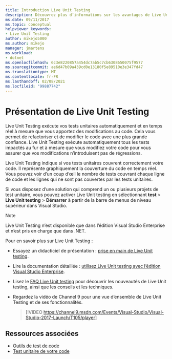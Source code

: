 ```yaml
---
title: Introduction Live Unit Testing
description: Découvrez plus d’informations sur les avantages de Live Unit Testing et sur son utilisation pour les tests unitaires de vos projets.
ms.date: 09/11/2017
ms.topic: conceptual
helpviewer_keywords:
- Live Unit Testing
author: mikejo5000
ms.author: mikejo
manager: jmartens
ms.workload:
- dotnet
ms.openlocfilehash: 6c3e8220857a454dc7ab5c7cb6308650075f9577
ms.sourcegitcommit: ae6d47b09a439cd0e13180f5e89510e3e347fd47
ms.translationtype: MT
ms.contentlocale: fr-FR
ms.lasthandoff: 02/08/2021
ms.locfileid: "99887742"
---
```

# <a name="live-unit-testing-overview"></a>Présentation de Live Unit Testing

Live Unit Testing exécute vos tests unitaires automatiquement et en temps réel à mesure que vous apportez des modifications au code. Cela vous permet de refactoriser et de modifier le code avec une plus grande confiance. Live Unit Testing exécute automatiquement tous les tests impactés au fur et à mesure que vous modifiez votre code pour vous assurer que vos modifications n’introduisent pas de régressions.

Live Unit Testing indique si vos tests unitaires couvrent correctement votre code. Il représente graphiquement la couverture du code en temps réel. Vous pouvez voir d’un coup d’œil le nombre de tests couvrant chaque ligne de code et les lignes qui ne sont pas couvertes par les tests unitaires.

Si vous disposez d’une solution qui comprend un ou plusieurs projets de test unitaire, vous pouvez activer Live Unit testing en sélectionnant **test**  >  **Live Unit testing**  >  **Démarrer** à partir de la barre de menus de niveau supérieur dans Visual Studio.

> [!NOTE]
> Live Unit Testing n’est disponible que dans l’édition Visual Studio Enterprise et n’est pris en charge que dans .NET.

Pour en savoir plus sur Live Unit Testing :

- Essayez un didacticiel de présentation : [prise en main de Live Unit testing](live-unit-testing-start.md).

- Lire la documentation détaillée : [utilisez Live Unit testing avec l’édition Visual Studio Enterprise](live-unit-testing.md).

- Lisez le [FAQ Live Unit testing](live-unit-testing-faq.md) pour découvrir les nouveautés de Live Unit testing, ainsi que les conseils et les techniques.

- Regardez la vidéo de Channel 9 pour une vue d’ensemble de Live Unit Testing et de ses fonctionnalités.</p>

   > [!VIDEO https://channel9.msdn.com/Events/Visual-Studio/Visual-Studio-2017-Launch/T105/player]

## <a name="related-resources"></a>Ressources associées

- [Outils de test de code](https://visualstudio.microsoft.com/vs/testing-tools/)
- [Test unitaire de votre code](unit-test-your-code.md)
